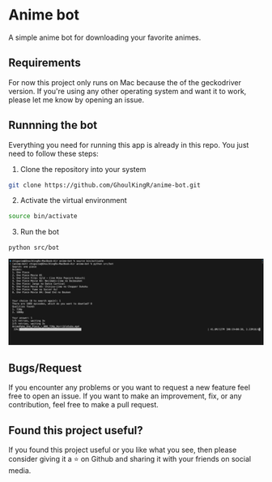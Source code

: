 # Anime bot

A simple anime bot for downloading your favorite animes.

## Requirements

For now this project only runs on Mac because the of the geckodriver version. If you're using any other operating system and want it to work, please let me know by opening an issue.

## Runnning the bot

Everything you need for running this app is already in this repo. You just need to follow these steps:

1. Clone the repository into your system
```bash
git clone https://github.com/GhoulKingR/anime-bot.git
```

2. Activate the virtual environment
```bash
source bin/activate
```

3. Run the bot
```bash
python src/bot
```

![Screenshot](/assets/screenshot.png)

## Bugs/Request

If you encounter any problems or you want to request a new feature feel free to open an issue. If you want to make an improvement, fix, or any contribution, feel free to make a pull request.

## Found this project useful?

If you found this project useful or you like what you see, then please consider giving it a ⭐ on Github and sharing it with your friends on social media.